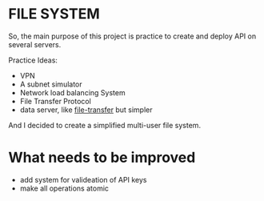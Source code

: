 # FILE SYSTEM 

So, the main purpose of this project is practice to create and deploy API on several servers.

Practice Ideas:
- VPN
- A subnet simulator
- Network load balancing System
- File Transfer Protocol
- data server, like [file-transfer](https://github.com/f1le-transfer) but simpler

And I decided to create a simplified multi-user file system.

# What needs to be improved
- add system for valideation of API keys
- make all operations atomic


